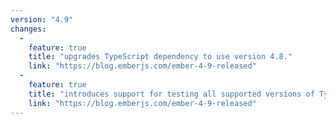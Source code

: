 ```yaml
---
version: "4.9"
changes:
  -
    feature: true
    title: "upgrades TypeScript dependency to use version 4.8."
    link: "https://blog.emberjs.com/ember-4-9-released"
  -
    feature: true
    title: "introduces support for testing all supported versions of TypeScript against our types and removes type checking from lint scripts."
    link: "https://blog.emberjs.com/ember-4-9-released"
---
```

